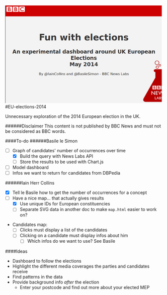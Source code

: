 ![alt tag](https://raw.githubusercontent.com/basilesimon/EU-elections-2014/master/src/sreenshot-readme.png)
#EU-elections-2014

Unnecessary exploration of the 2014 European election in the UK.

######Disclaimer
This content is not published by BBC News and must not be considered as BBC words.

####To-do
######Basile le Simon
- [ ] Graph of candidates' number of occurrences over time
    - [x] Build the query with News Labs API
    - [ ] Store the results to be used with Chart.js
- [ ] Model dashboard
- [ ] Infos we want to return for candidates from DBPedia

######Iain Herr Collins
- [x] Tell le Basile how to get the number of occurrences for a concept
- [ ] Have a nice map... that actually gives results
    - [x] Use unique IDs for European constituencies
    - [ ] Separate SVG data in another doc to make ```map.html``` easier to work on?
- Candidates map:
    - [ ] Clicks must display a list of the candidates
    - [ ] Clicking on a candidate must display infos about him
        - [ ] Which infos do we want to use? See Basile

####Ideas
- Dashboard to follow the elections
- Highlight the different media coverages the parties and candidates receive
- Find patterns in the data
- Provide background info *after* the election
    - Enter your postcode and find out more about your elected MEP
